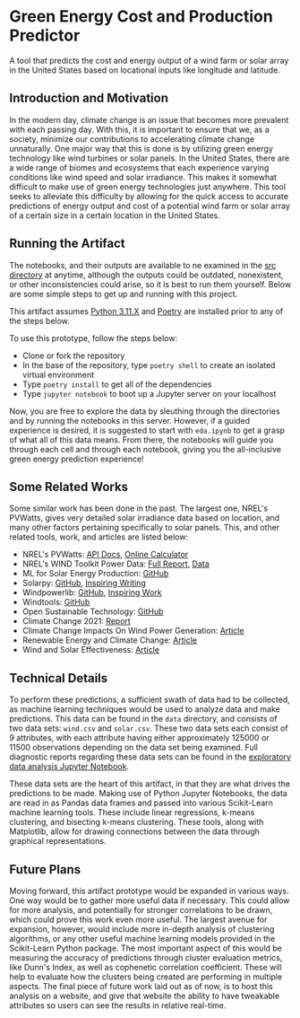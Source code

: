 # Green Energy Cost and Production Predictor

A tool that predicts the cost and energy output of a wind farm or solar array
in the United States based on locational inputs like longitude and latitude.

## Introduction and Motivation

In the modern day, climate change is an issue that becomes more prevalent
with each passing day. With this, it is important to ensure that we, as
a society, minimize our contributions to accelerating climate change
unnaturally. One major way that this is done is by utilizing green
energy technology like wind turbines or solar panels. In the United States,
there are a wide range of biomes and ecosystems that each experience
varying conditions like wind speed and solar irradiance. This makes it
somewhat difficult to make use of green energy technologies just anywhere.
This tool seeks to alleviate this difficulty by allowing for the quick access
to accurate predictions of energy output and cost of a potential wind farm or
solar array of a certain size in a certain location in the United States.

## Running the Artifact

The notebooks, and their outputs are available to ne examined in the
[src directory](/src/) at anytime, although the outputs could be outdated,
nonexistent, or other inconsistencies could arise, so it is best to run them
yourself. Below are some simple steps to get up and running with this project.

This artifact assumes [Python 3.11.X](https://www.python.org/downloads/)
and [Poetry](https://python-poetry.org/docs/) are installed prior to
any of the steps below.

To use this prototype, follow the steps below:

- Clone or fork the repository
- In the base of the repository, type `poetry shell` to create an isolated
    virtual environment
- Type `poetry install` to get all of the dependencies
- Type `jupyter notebook` to boot up a Jupyter server on your localhost

Now, you are free to explore the data by sleuthing through the directories and
by running the notebooks in this server. However, if a guided experience is
desired, it is suggested to start with `eda.ipynb` to get a grasp of what all
of this data means. From there, the notebooks will guide you through each
cell and through each notebook, giving you the all-inclusive green energy
prediction experience!

## Some Related Works

Some similar work has been done in the past. The largest one, NREL's PVWatts,
gives very detailed solar irradiance data based on location, and many other
factors pertaining specifically to solar panels. This, and other related tools,
work, and articles are listed below:

- NREL's PVWatts: [API Docs](https://developer.nrel.gov/docs/solar/pvwatts/v8/),
    [Online Calculator](https://pvwatts.nrel.gov/)
- NREL's WIND Toolkit Power Data: [Full Report](https://www.nrel.gov/docs/fy16osti/66189.pdf),
    [Data](https://data.nrel.gov/submissions/54)
- ML for Solar Energy Production: [GitHub](https://github.com/ColasGael/Machine-Learning-for-Solar-Energy-Prediction)
- Solarpy: [GitHub](https://github.com/aqreed/solarpy), [Inspiring Writing](https://www.eng.uc.edu/~beaucag/Classes/SolarPowerForAfrica/Solar%20Engineering%20of%20Thermal%20Processes,%20Photovoltaics%20and%20Wind.pdf)
- Windpowerlib: [GitHub](https://github.com/wind-python/windpowerlib),
    [Inspiring Work](https://github.com/oemof/feedinlib)
- Windtools: [GitHub](https://github.com/FZJ-IEK3-VSA/windtools)
- Open Sustainable Technology: [GitHub](https://github.com/protontypes/open-sustainable-technology)
- Climate Change 2021: [Report](https://www.ipcc.ch/report/ar6/wg1/downloads/report/IPCC_AR6_WGI_FrontMatter.pdf)
- Climate Change Impacts On Wind Power Generation: [Article](https://www.nature.com/articles/s43017-020-0101-7)
- Renewable Energy and Climate Change: [Article](https://www.sciencedirect.com/science/article/pii/S1364032122000405)
- Wind and Solar Effectiveness: [Article](https://www.sciencedirect.com/science/article/pii/S1342937X23000369)

## Technical Details

To perform these predictions, a sufficient swath of data had to be collected,
as machine learning techniques would be used to analyze data and make
predictions. This data can be found in the `data` directory, and consists
of two data sets: `wind.csv` and `solar.csv`. These two data sets
each consist of 9 attributes, with each attribute having either approximately
125000 or 11500 observations depending on the data set being examined. Full
diagnostic reports regarding these data sets can be found in the
[exploratory data analysis Jupyter Notebook](src/eda.ipynb).

These data sets are the heart of this artifact, in that they are what drives
the predictions to be made. Making use of Python Jupyter Notebooks, the data
are read in as Pandas data frames and passed into various Scikit-Learn
machine learning tools. These include linear regressions, k-means clustering,
and bisecting k-means clustering. These tools, along with Matplotlib,
allow for drawing connections between the data through graphical
representations.

## Future Plans

Moving forward, this artifact prototype would be expanded in various ways. One
way would be to gather more useful data if necessary. This could allow for more
analysis, and potentially for stronger correlations to be drawn, which could
prove this work even more useful. The largest avenue for expansion, however,
would include more in-depth analysis of clustering algorithms, or any other
useful machine learning models provided in the Scikit-Learn Python package.
The most important aspect of this would be measuring the accuracy of
predictions through cluster evaluation metrics, like Dunn's Index, as well as
cophenetic correlation coefficient. These will help to evaluate how the
clusters being created are performing in multiple aspects. The final piece
of future work laid out as of now, is to host this analysis on a website,
and give that website the ability to have tweakable attributes so users can
see the results in relative real-time.
